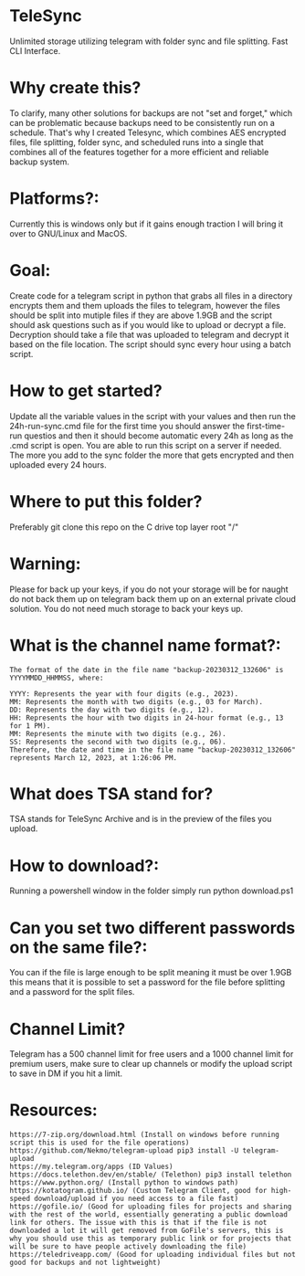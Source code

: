 # TeleSync
Unlimited storage utilizing telegram with folder sync and file splitting. Fast CLI Interface.

# Why create this?
To clarify, many other solutions for backups are not "set and forget," which can be problematic because backups need to be consistently run on a schedule. That's why I created Telesync, which combines AES encrypted files, file splitting, folder sync, and scheduled runs into a single that combines all of the features together for a more efficient and reliable backup system.

# Platforms?:
Currently this is windows only but if it gains enough traction I will bring it over to GNU/Linux and MacOS.

# Goal:
Create code for a telegram script in python that grabs all files in a directory encrypts them and them uploads the files to telegram, however the files should be split into mutiple files if they are above 1.9GB and the script should ask questions such as if you would like to upload or decrypt a file. Decryption should take a file that was uploaded to telegram and decrypt it based on the file location. The script should sync every hour using a batch script.

# How to get started?

Update all the variable values in the script with your values and then run the 24h-run-sync.cmd file for the first time you should answer the first-time-run questios and then it should become automatic every 24h as long as the .cmd script is open. You are able to run this script on a server if needed. The more you add to the sync folder the more that gets encrypted and then uploaded every 24 hours.

# Where to put this folder?
Preferably git clone this repo on the C drive top layer root "/"

# Warning:

Please for back up your keys, if you do not your storage will be for naught do not back them up on telegram back them up on an external private cloud solution. You do not need much storage to back your keys up.

# What is the channel name format?:
```
The format of the date in the file name "backup-20230312_132606" is YYYYMMDD_HHMMSS, where:

YYYY: Represents the year with four digits (e.g., 2023).
MM: Represents the month with two digits (e.g., 03 for March).
DD: Represents the day with two digits (e.g., 12).
HH: Represents the hour with two digits in 24-hour format (e.g., 13 for 1 PM).
MM: Represents the minute with two digits (e.g., 26).
SS: Represents the second with two digits (e.g., 06).
Therefore, the date and time in the file name "backup-20230312_132606" represents March 12, 2023, at 1:26:06 PM.
```

# What does TSA stand for?

TSA stands for TeleSync Archive and is in the preview of the files you upload.

# How to download?:

Running a powershell window in the folder simply run python download.ps1

# Can you set two different passwords on the same file?:

You can if the file is large enough to be split meaning it must be over 1.9GB this means that it is possible to set a password for the file before splitting and a password for the split files.

# Channel Limit?

Telegram has a 500 channel limit for free users and a 1000 channel limit for premium users, make sure to clear up channels or modify the upload script to save in DM if you hit a limit.

# Resources: 
```
https://7-zip.org/download.html (Install on windows before running script this is used for the file operations)
https://github.com/Nekmo/telegram-upload pip3 install -U telegram-upload
https://my.telegram.org/apps (ID Values)
https://docs.telethon.dev/en/stable/ (Telethon) pip3 install telethon
https://www.python.org/ (Install python to windows path)
https://kotatogram.github.io/ (Custom Telegram Client, good for high-speed download/upload if you need access to a file fast)
https://gofile.io/ (Good for uploading files for projects and sharing with the rest of the world, essentially generating a public download link for others. The issue with this is that if the file is not downloaded a lot it will get removed from GoFile's servers, this is why you should use this as temporary public link or for projects that will be sure to have people actively downloading the file)
https://teledriveapp.com/ (Good for uploading individual files but not good for backups and not lightweight)
```
